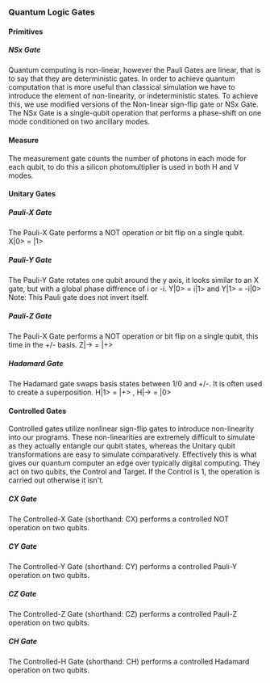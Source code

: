 ### Quantum Logic Gates

#### Primitives

##### NSx Gate

Quantum computing is non-linear, however the Pauli Gates are linear, that is to say that they are deterministic gates. In order to achieve quantum computation that is more useful than classical simulation we have to introduce the element of non-linearity, or indeterministic states. To achieve this, we use modified versions of the Non-linear sign-flip gate or NSx Gate. The NSx Gate is a single-qubit operation that performs a phase-shift on one mode conditioned on two ancillary modes.


#### Measure

The measurement gate counts the number of photons in each mode for each qubit, to do this a silicon photomultiplier is used in both H and V modes.

#### Unitary Gates

##### Pauli-X Gate

The Pauli-X Gate performs a NOT operation or bit flip on a single qubit.
X|0> = |1>

##### Pauli-Y Gate

The Pauli-Y Gate rotates one qubit around the y axis, it looks similar to an X gate, but with a global phase diffrence of i or -i.
Y|0> = i|1> and Y|1> = -i|0>
Note: This Pauli gate does not invert itself.

##### Pauli-Z Gate

The Pauli-X Gate performs a NOT operation or bit flip on a single qubit, this time in the +/- basis.
Z|-> = |+>

##### Hadamard Gate

The Hadamard gate swaps basis states between 1/0 and +/-. It is often used to create a superposition.
H|1> = |+> , H|-> = |0> 

#### Controlled Gates

Controlled gates utilize nonlinear sign-flip gates to introduce non-linearity into our programs. These non-linearities are extremely difficult to simulate as they actually entangle our qubit states, whereas the Unitary qubit transformations are easy to simulate comparatively. Effectively this is what gives our quantum computer an edge over typically digital computing.
They act on two qubits, the Control and Target. If the Control is 1, the operation is carried out otherwise it isn't.

##### CX Gate

The Controlled-X Gate (shorthand: CX) performs a controlled NOT operation on two qubits. 

##### CY Gate

The Controlled-Y Gate (shorthand: CY) performs a controlled Pauli-Y operation on two qubits.

##### CZ Gate

The Controlled-Z Gate (shorthand: CZ) performs a controlled Pauli-Z operation on two qubits.



##### CH Gate

The Controlled-H Gate (shorthand: CH) performs a controlled Hadamard operation on two qubits.


